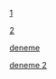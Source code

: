 [1](../assets/personal.html#L5-L9)

[2](../one/deneme.md#L8)

[deneme](./../one/deneme.md)

[deneme 2](../assets/javascript/./../css/main.css#L3)